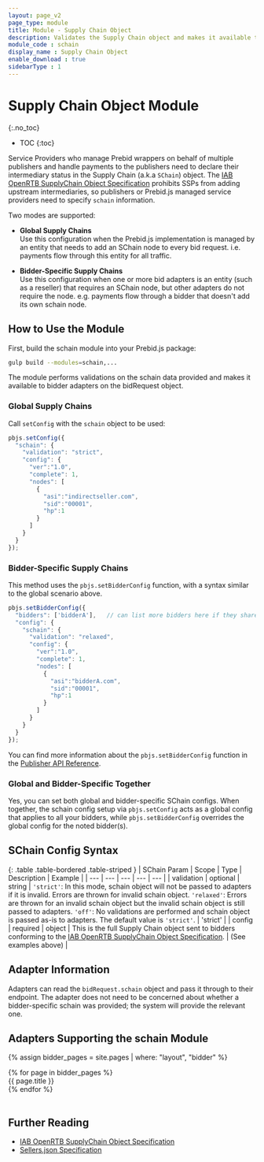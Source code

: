 ```yaml
---
layout: page_v2
page_type: module
title: Module - Supply Chain Object
description: Validates the Supply Chain object and makes it available to bidders.
module_code : schain
display_name : Supply Chain Object
enable_download : true
sidebarType : 1
---
```


# Supply Chain Object Module

{:.no_toc}

* TOC
{:toc}

Service Providers who manage Prebid wrappers on behalf of multiple publishers and handle payments to the publishers need to declare their intermediary status in the Supply Chain (a.k.a `SChain`) object. The [IAB OpenRTB SupplyChain Object Specification](https://github.com/InteractiveAdvertisingBureau/openrtb/blob/master/supplychainobject.md) prohibits SSPs from adding upstream intermediaries, so publishers or Prebid.js managed service providers need to specify `schain` information.

Two modes are supported:

* **Global Supply Chains**  
  Use this configuration when the Prebid.js implementation is managed by an entity that needs to add an SChain node to every bid request. i.e. payments flow through this entity for all traffic.

* **Bidder-Specific Supply Chains**  
  Use this configuration when one or more bid adapters is an entity (such as a reseller) that requires an SChain node, but other adapters do not require the node. e.g. payments flow through a bidder that doesn't add its own schain node.

## How to Use the Module

First, build the schain module into your Prebid.js package:

```bash
gulp build --modules=schain,...
```

The module performs validations on the schain data provided and makes it available to bidder adapters on the bidRequest object.

### Global Supply Chains

Call `setConfig` with the `schain` object to be used:

```javascript
pbjs.setConfig({
  "schain": {
    "validation": "strict",
    "config": {
      "ver":"1.0",
      "complete": 1,
      "nodes": [
        {
          "asi":"indirectseller.com",
          "sid":"00001",
          "hp":1
        }
      ]
    }
  }
});
```

### Bidder-Specific Supply Chains

This method uses the `pbjs.setBidderConfig` function, with a syntax similar to the global scenario above.

```javascript
pbjs.setBidderConfig({
  "bidders": ['bidderA'],   // can list more bidders here if they share the same config
  "config": {
    "schain": {
      "validation": "relaxed",
      "config": {
        "ver":"1.0",
        "complete": 1,
        "nodes": [
          {
            "asi":"bidderA.com",
            "sid":"00001",
            "hp":1
          }
        ]
      }
    }
  }
});
```

You can find more information about the `pbjs.setBidderConfig` function in the [Publisher API Reference]({{site.baseurl}}/dev-docs/publisher-api-reference/setBidderConfig.html).

### Global and Bidder-Specific Together

Yes, you can set both global and bidder-specific SChain configs. When together, the schain config setup via `pbjs.setConfig` acts as a global config that applies to all your bidders, while `pbjs.setBidderConfig` overrides the global config for the noted bidder(s).

## SChain Config Syntax

{: .table .table-bordered .table-striped }
| SChain Param | Scope | Type | Description | Example |
| --- | --- | --- | --- | --- |
| validation | optional | string | `'strict'`: In this mode, schain object will not be passed to adapters if it is invalid. Errors are thrown for invalid schain object. `'relaxed'`: Errors are thrown for an invalid schain object but the invalid schain object is still passed to adapters. `'off'`: No validations are performed and schain object is passed as-is to adapters. The default value is `'strict'`. | 'strict' |
| config | required | object | This is the full Supply Chain object sent to bidders conforming to the [IAB OpenRTB SupplyChain Object Specification](https://github.com/InteractiveAdvertisingBureau/openrtb/blob/master/supplychainobject.md). | (See examples above) |

## Adapter Information

Adapters can read the `bidRequest.schain` object and pass it through to their endpoint. The adapter does not need to be concerned about whether a bidder-specific schain was provided; the system will provide the relevant one.

## Adapters Supporting the schain Module

{% assign bidder_pages = site.pages | where: "layout", "bidder" %}

<div class="adapters">
{% for page in bidder_pages %}
  <div class="col-md-4{% if page.schain_supported %} schain_supported{% endif %}">
  {{ page.title }}
  </div>
{% endfor %}
</div>

<script>
$(function(){
  $('.adapters .col-md-4').hide();
  $('.schain_supported').show();
});
</script>

<br style="clear: both">

## Further Reading

* [IAB OpenRTB SupplyChain Object Specification](https://github.com/InteractiveAdvertisingBureau/openrtb/blob/master/supplychainobject.md)
* [Sellers.json Specification](https://iabtechlab.com/sellers-json/)  
